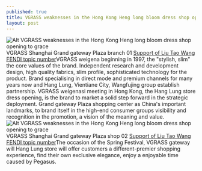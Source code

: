 ```yaml
---
published: true
title: VGRASS weaknesses in the Hong Kong Heng long bloom dress shop opening to grace
layout: post
---
```

![Alt VGRASS weaknesses in the Hong Kong Heng long bloom dress shop opening to grace](https://c2.staticflickr.com/2/1616/24957082436_30512aac39_z.jpg)VGRASS Shanghai Grand gateway Plaza branch 01 [Support of Liu Tao Wang FENDI topic number](http://www.focalstyle.com/2015/12/04/support-of-liu-tao-wang-fendi-topic-number/)VGRASS weigena beginning in 1997, the \"stylish, slim\" the core values of the brand. Independent research and development design, high quality fabrics, slim profile, sophisticated technology for the product. Brand specialising in direct mode and premium channels for many years now and Hang Lung, Vientiane City, Wangfujing group establish partnership. VGRASS weigenasi meeting in Hong Kong, the Hang Lung store dress opening, is the brand to market a solid step forward in the strategic deployment. Grand gateway Plaza shopping center as China\'s important landmarks, to brand itself in the high-end consumer groups visibility and recognition in the promotion, a vision of the meaning and value.![Alt VGRASS weaknesses in the Hong Kong Heng long bloom dress shop opening to grace](https://c2.staticflickr.com/2/1679/24356544733_7a90f95748_z.jpg)VGRASS Shanghai Grand gateway Plaza shop 02 [Support of Liu Tao Wang FENDI topic number](http://www.focalstyle.com/2015/12/04/support-of-liu-tao-wang-fendi-topic-number/)The occasion of the Spring Festival, VGRASS gateway will Hang Lung store will offer customers a different-premier shopping experience, find their own exclusive elegance, enjoy a enjoyable time caused by Pegasus.